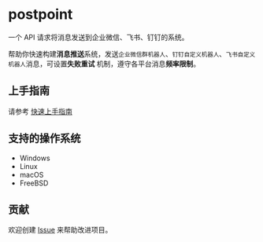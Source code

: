 # postpoint

一个 API 请求将消息发送到企业微信、飞书、钉钉的系统。

帮助你快速构建**消息推送**系统，发送`企业微信群机器人`、`钉钉自定义机器人`、`飞书自定义机器人`消息，可设置**失败重试**
机制，遵守各平台消息**频率限制**。

## 上手指南

请参考 [快速上手指南](https://github.com/lenye/postpoint/tree/main/docs/快速上手指南.md)

## 支持的操作系统

* Windows
* Linux
* macOS
* FreeBSD

## 贡献

欢迎创建 [Issue](https://github.com/lenye/postpoint/issues) 来帮助改进项目。
